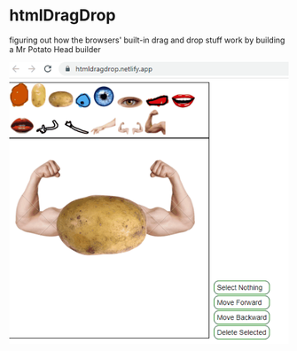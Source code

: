 # htmlDragDrop
figuring out how the browsers' built-in drag and drop stuff work by building a Mr Potato Head builder

![Example 1](Example01.gif?raw=true "Building a Potato")
